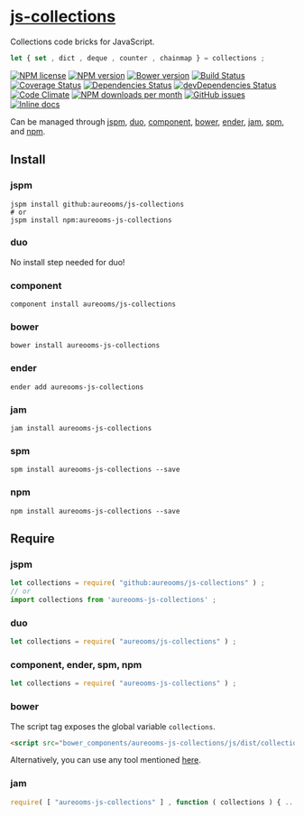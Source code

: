 [js-collections](http://aureooms.github.io/js-collections)
==

Collections code bricks for JavaScript.

```js
let { set , dict , deque , counter , chainmap } = collections ;
```

[![NPM license](http://img.shields.io/npm/l/aureooms-js-collections.svg?style=flat)](https://raw.githubusercontent.com/aureooms/js-collections/master/LICENSE)
[![NPM version](http://img.shields.io/npm/v/aureooms-js-collections.svg?style=flat)](https://www.npmjs.org/package/aureooms-js-collections)
[![Bower version](http://img.shields.io/bower/v/aureooms-js-collections.svg?style=flat)](http://bower.io/search/?q=aureooms-js-collections)
[![Build Status](http://img.shields.io/travis/aureooms/js-collections.svg?style=flat)](https://travis-ci.org/aureooms/js-collections)
[![Coverage Status](http://img.shields.io/coveralls/aureooms/js-collections.svg?style=flat)](https://coveralls.io/r/aureooms/js-collections)
[![Dependencies Status](http://img.shields.io/david/aureooms/js-collections.svg?style=flat)](https://david-dm.org/aureooms/js-collections#info=dependencies)
[![devDependencies Status](http://img.shields.io/david/dev/aureooms/js-collections.svg?style=flat)](https://david-dm.org/aureooms/js-collections#info=devDependencies)
[![Code Climate](http://img.shields.io/codeclimate/github/aureooms/js-collections.svg?style=flat)](https://codeclimate.com/github/aureooms/js-collections)
[![NPM downloads per month](http://img.shields.io/npm/dm/aureooms-js-collections.svg?style=flat)](https://www.npmjs.org/package/aureooms-js-collections)
[![GitHub issues](http://img.shields.io/github/issues/aureooms/js-collections.svg?style=flat)](https://github.com/aureooms/js-collections/issues)
[![Inline docs](http://inch-ci.org/github/aureooms/js-collections.svg?branch=master&style=shields)](http://inch-ci.org/github/aureooms/js-collections)

Can be managed through [jspm](https://github.com/jspm/jspm-cli),
[duo](https://github.com/duojs/duo),
[component](https://github.com/componentjs/component),
[bower](https://github.com/bower/bower),
[ender](https://github.com/ender-js/Ender),
[jam](https://github.com/caolan/jam),
[spm](https://github.com/spmjs/spm),
and [npm](https://github.com/npm/npm).

## Install

### jspm
```terminal
jspm install github:aureooms/js-collections
# or
jspm install npm:aureooms-js-collections
```
### duo
No install step needed for duo!

### component
```terminal
component install aureooms/js-collections
```

### bower
```terminal
bower install aureooms-js-collections
```

### ender
```terminal
ender add aureooms-js-collections
```

### jam
```terminal
jam install aureooms-js-collections
```

### spm
```terminal
spm install aureooms-js-collections --save
```

### npm
```terminal
npm install aureooms-js-collections --save
```

## Require
### jspm
```js
let collections = require( "github:aureooms/js-collections" ) ;
// or
import collections from 'aureooms-js-collections' ;
```
### duo
```js
let collections = require( "aureooms/js-collections" ) ;
```

### component, ender, spm, npm
```js
let collections = require( "aureooms-js-collections" ) ;
```

### bower
The script tag exposes the global variable `collections`.
```html
<script src="bower_components/aureooms-js-collections/js/dist/collections.min.js"></script>
```
Alternatively, you can use any tool mentioned [here](http://bower.io/docs/tools/).

### jam
```js
require( [ "aureooms-js-collections" ] , function ( collections ) { ... } ) ;
```
